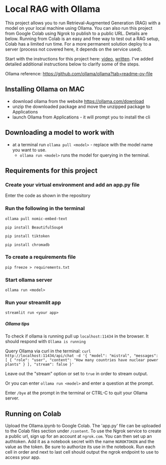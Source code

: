 # Local RAG with Ollama

This project allows you to run Retrieval-Augmented Generation (RAG) with a model on your local machine using Ollama.
You can also run this project from Google Colab using Ngrok to publish to a public URL. Details are below. Running from Colab is an easy and
free way to test out a RAG setup, Colab has a limited run time. For a more permanent solution deploy to a server (process not
covered here, it depends on the service used).

Start with the instructions for this project here: [video](https://www.youtube.com/watch?v=kfbTZFAikcE),
[written](https://www.linkedin.com/pulse/how-build-rag-chatbot-using-ollama-serve-llms-locally-sri-laxmi-beapc/?utm_source=share&utm_medium=member_ios&utm_campaign=share_via).
I've added detailed additional instructions below to clarify some of the steps.

Ollama reference: https://github.com/ollama/ollama?tab=readme-ov-file

## Installing Ollama on MAC
- download ollama from the website https://ollama.com/download
- unzip the downloaded package and move the unzipped package to Applications
- launch Ollama from Applications - it will prompt you to install the cli

## Downloading a model to work with
- at a terminal run `ollama pull <model>` - replace with the model name you want to use.
  - `ollama run <model>` runs the model for querying in the terminal.

## Requirements for this project

### Create your virtual environment and add an app.py file

Enter the code as shown in the repository

### Run the following in the terminal

`ollama pull nomic-embed-text`

`pip install BeautifulSoup4`

`pip install tiktoken`

`pip install chromadb`

### To create a requirements file

`pip freeze > requirements.txt`

### Start ollama server
`ollama run <model>`

### Run your streamlit app
`streamlit run <your app>`

##### Ollama tips
To check if ollama is running pull up `localhost:11434` in the browser. 
It should respond with `Ollama is running`

Query Ollama via curl in the terminal:
`curl http://localhost:11434/api/chat -d '{
  "model": "mistral",
  "messages": [
    { "role": "user", "content": "How many countries have nuclear power plants" }
  ], "stream": false
}'`

Leave out the "stream" option or set to `true` in order to stream output.

Or you can enter `ollama run <model>` and enter a question at the prompt.

Enter `/bye` at the prompt in the terminal or CTRL-C to quit your Ollama server.

## Running on Colab
Upload the Ollama.ipynb to Google Colab. The 'app.py' file can be uploaded to the Colab files section under `/content`.
To use the Ngrok service to create a public url, sign up for an account at `ngrok.com`. You can then set up an authtoken.
Add it as a notebook secret with the name `NGROKTOKEN` and the value as the token. Be sure to authorize its use in the notebook.
Run each cell in order and next to last cell should output the ngrok endpoint to use to access your app.